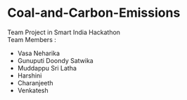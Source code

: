 # Coal-and-Carbon-Emissions
Team Project in Smart India Hackathon
<br>
Team Members :
* Vasa Neharika
* Gunuputi Doondy Satwika
* Muddappu Sri Latha
* Harshini
* Charanjeeth
* Venkatesh
